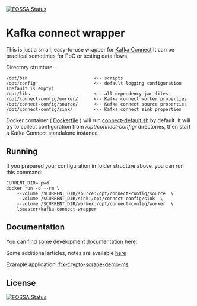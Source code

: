 [![FOSSA Status](https://app.fossa.com/api/projects/git%2Bgithub.com%2Flsmhun%2Fkafka-connect-wrapper.svg?type=shield)](https://app.fossa.com/projects/git%2Bgithub.com%2Flsmhun%2Fkafka-connect-wrapper?ref=badge_shield)

Kafka connect wrapper
=====================

This is just a small, easy-to-use wrapper for 
[Kafka Connect](https://docs.confluent.io/platform/current/connect/index.html "Confluent's Homepage")
It can be practical sometimes for PoC or testing data flows.

Directory structure:
```
/opt/bin                         <-- scripts
/opt/config                      <-- default logging configuration (default is empty)
/opt/libs                        <-- all dependency jar files
/opt/connect-config/worker/      <-- Kafka connect worker properties
/opt/connect-config/source/      <-- Kafka connect source properties
/opt/connect-config/sink/        <-- Kafka connect sink properties
```

Docker container ( [Dockerfile](Dockerfile) ) will run [connect-default.sh](bin/connect-default.sh) by default. 
It will try to collect configuration from _/opt/connect-config/_ directories, then start 
a Kafka Connect standalone instance. 

Running
-------
If you prepared your configuration in folder structure above, you can run this command:

```shell
CURRENT_DIR=`pwd`
docker run -d --rm \
    --volume /$CURRENT_DIR/source:/opt/connect-config/source  \
    --volume /$CURRENT_DIR/sink:/opt/connect-config/sink  \
    --volume /$CURRENT_DIR/worker:/opt/connect-config/worker  \
    lsmaster/kafka-connect-wrapper
```

Documentation
-------------
You can find some development documentation [here](docs/dev_instructions.md).

Some additional articles, notes are available [here](docs/descr_en.md)

Example application: [frx-crypto-scrape-demo-ms](https://github.com/lsmhun/frx-crypto-scrape-demo-ms)

## License
[![FOSSA Status](https://app.fossa.com/api/projects/git%2Bgithub.com%2Flsmhun%2Fkafka-connect-wrapper.svg?type=large)](https://app.fossa.com/projects/git%2Bgithub.com%2Flsmhun%2Fkafka-connect-wrapper?ref=badge_large)
